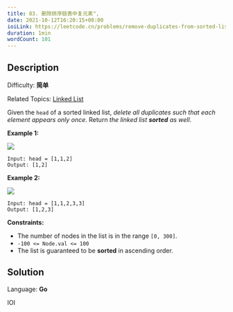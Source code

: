 ```yaml
---
title: 83. 删除排序链表中复元素",
date: 2021-10-12T16:20:15+08:00
ioiLink: https://leetcode.cn/problems/remove-duplicates-from-sorted-list/
duration: 1min
wordCount: 101
---
```


## Description

Difficulty: **简单**

Related Topics: [Linked List](https://leetcode.cn/tag/https://leetcode.cn/tag/linked-list//)


Given the `head` of a sorted linked list, _delete all duplicates such that each element appears only once_. Return _the linked list **sorted** as well_.

**Example 1:**

![](https://assets.leetcode.com/uploads/2021/01/04/list1.jpg)

```
Input: head = [1,1,2]
Output: [1,2]
```

**Example 2:**

![](https://assets.leetcode.com/uploads/2021/01/04/list2.jpg)

```
Input: head = [1,1,2,3,3]
Output: [1,2,3]
```

**Constraints:**

*   The number of nodes in the list is in the range `[0, 300]`.
*   `-100 <= Node.val <= 100`
*   The list is guaranteed to be **sorted** in ascending order.


## Solution

Language: **Go**

IOI
